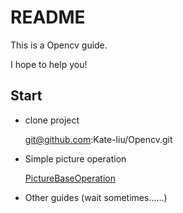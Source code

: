 # README

This is a Opencv guide.

I hope to help you! 



## Start

- clone project
    
    git@github.com:Kate-liu/Opencv.git

- Simple picture operation

    [PictureBaseOperation](PictureBaseOperation/README.md)
    

- Other guides
(wait sometimes......)

